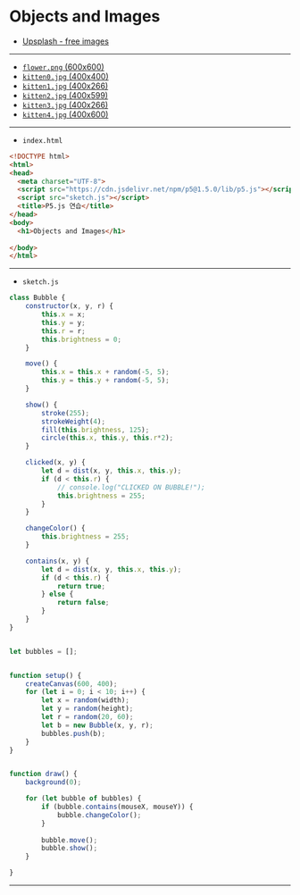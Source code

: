 # Objects and Images

- [Upsplash - free images](https://unsplash.com/)

---

- [`flower.png` (600x600)](https://terabox.com/s/1RU9wi5eF7BShPKmDuXT5Fw)
- [`kitten0.jpg` (400x400)](https://terabox.com/s/1TzuGgPasm8pdCGNyZwN2rQ)
- [`kitten1.jpg` (400x266)](https://terabox.com/s/1Ff_oh2X-8Bk70l27acjeLg)
- [`kitten2.jpg` (400x599)](https://terabox.com/s/1uwwU1icGx0CKul8ErC8vJw)
- [`kitten3.jpg` (400x266)](https://terabox.com/s/1YSgAENhLyp80X6II2FrE0g)
- [`kitten4.jpg` (400x600)](https://terabox.com/s/1_vxvTJto-GiFED8OWbaeMw)

---

- `index.html`

```html
<!DOCTYPE html>
<html>
<head>
  <meta charset="UTF-8">
  <script src="https://cdn.jsdelivr.net/npm/p5@1.5.0/lib/p5.js"></script>
  <script src="sketch.js"></script>
  <title>P5.js 연습</title>
</head>
<body>
  <h1>Objects and Images</h1>
  
</body>
</html>
```

---

- `sketch.js`

```javascript
class Bubble {
    constructor(x, y, r) {
        this.x = x;
        this.y = y;
        this.r = r;
        this.brightness = 0;
    }

    move() {
        this.x = this.x + random(-5, 5);
        this.y = this.y + random(-5, 5);
    }

    show() {
        stroke(255);
        strokeWeight(4);
        fill(this.brightness, 125);
        circle(this.x, this.y, this.r*2);
    }

    clicked(x, y) {
        let d = dist(x, y, this.x, this.y);
        if (d < this.r) {
            // console.log("CLICKED ON BUBBLE!");
            this.brightness = 255;
        }
    }

    changeColor() {
        this.brightness = 255;
    }

    contains(x, y) {
        let d = dist(x, y, this.x, this.y);
        if (d < this.r) {
            return true;
        } else {
            return false;
        }
    }
}


let bubbles = [];


function setup() {
    createCanvas(600, 400);
    for (let i = 0; i < 10; i++) {
        let x = random(width);
        let y = random(height);
        let r = random(20, 60);
        let b = new Bubble(x, y, r);
        bubbles.push(b);
    }
}


function draw() {
    background(0);

    for (let bubble of bubbles) {
        if (bubble.contains(mouseX, mouseY)) {
            bubble.changeColor();
        }
        
        bubble.move();
        bubble.show();
    }

}
```


---
